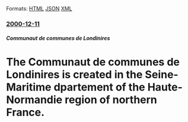 
Formats: [HTML](/news/2000/12/11/the-communaute-de-communes-de-londinieres-is-created-in-the-seine-maritime-departement-of-the-haute-normandie-region-of-northern-france.html)  [JSON](/news/2000/12/11/the-communaute-de-communes-de-londinieres-is-created-in-the-seine-maritime-departement-of-the-haute-normandie-region-of-northern-france.json)  [XML](/news/2000/12/11/the-communaute-de-communes-de-londinieres-is-created-in-the-seine-maritime-departement-of-the-haute-normandie-region-of-northern-france.xml)  

### [2000-12-11](/news/2000/12/11/index.md)

##### Communaut de communes de Londinires
# The Communaut de communes de Londinires is created in the Seine-Maritime dpartement of the Haute-Normandie region of northern France.



